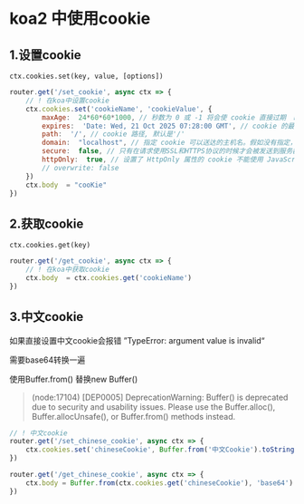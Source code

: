 # koa2 中使用cookie

## 1.设置cookie

`ctx.cookies.set(key, value, [options])`

```js
router.get('/set_cookie', async ctx => {
    // ! 在koa中设置cookie
    ctx.cookies.set('cookieName', 'cookieValue', {
        maxAge:  24*60*60*1000, // 秒数为 0 或 -1 将会使 cookie 直接过期  Max-Age 优先级比expires更高
        expires:  'Date: Wed, 21 Oct 2025 07:28:00 GMT', // cookie 的最长有效时间，形式为符合 HTTP-date 规范的时间戳
        path:  '/', // cookie 路径, 默认是'/'
        domain:  "localhost", // 指定 cookie 可以送达的主机名。假如没有指定，那么默认值为当前文档访问地址中的主机部分（但是不包含子域名）
        secure:  false, // 只有在请求使用SSL和HTTPS协议的时候才会被发送到服务器
        httpOnly:  true, // 设置了 HttpOnly 属性的 cookie 不能使用 JavaScript 经由  Document.cookie 属性、XMLHttpRequest 和  Request APIs 进行访问，以防范跨站脚本攻击。
        // overwrite: false
    })
    ctx.body  = "cooKie"
})
```



## 2.获取cookie

`ctx.cookies.get(key)`

```js
router.get('/get_cookie', async ctx => {
    // ! 在koa中获取cookie
    ctx.body  = ctx.cookies.get('cookieName')
})
```



## 3.中文cookie

如果直接设置中文cookie会报错 ”TypeError: argument value is invalid“

需要base64转换一遍

使用Buffer.from() 替换new Buffer()

> (node:17104) [DEP0005] DeprecationWarning: Buffer() is deprecated due to security and usability issues. Please use the Buffer.alloc(), Buffer.allocUnsafe(), or Buffer.from() methods instead.

```js
// ! 中文cookie
router.get('/set_chinese_cookie', async ctx => {
    ctx.cookies.set('chineseCookie', Buffer.from('中文Cookie').toString('base64'))
})

router.get('/get_chinese_cookie', async ctx => {
    ctx.body = Buffer.from(ctx.cookies.get('chineseCookie'), 'base64').toString()
})
```

